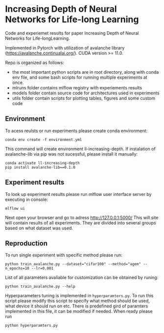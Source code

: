 # Increasing Depth of Neural Networks for Life-long Learning

Code and experiemet results for paper Increasing Depth of Neural Networks for Life-longLearning.

Implemented in Pytorch with utilization of avalanche library (https://avalanche.continualai.org/). CUDA version >= 11.0.

Repo is organized as follows:
* the most important python scripts are in root directory, along with conda env file, and some bash scripts for running multiple experiments at once.
* mlruns folder contains mlflow registry with experiements results
* models folder contain source code for architectures used in experiments
* utils folder contain scripts for plotting tables, figures and some custom code


## Environment

To acess reulsts or run experiments please create conda environment:

```
conda env create -f environment.yml
```

This command will create environment ll-increasing-depth. 
If instalation of avalanche-lib via pip was not sucessful, please install it manually:

```
conda activate ll-increasing-depth
pip install avalanche-lib==0.1.0
```

## Experiment results

To look up experiment results please run mlflow user interface server by executing in console:

```
mlflow ui
```

Next open your browser and go to adress http://127.0.0.1:5000/ 
This will site will contain results of all experiments. They are divided into several groups based on what dataset was used.


## Reproduction

To run single experiment with specific method please run:

```
python train_avalanche.py --dataset="cifar100" --method="agem" --n_epochs=10 --lr=0.001
```

List of all parameters avaliable for customization can be obtained by runing:

```
python train_avalanche.py --help
```

Hyperparameters tuning is implemented in `hyperparamters.py`. To run this script please modify this script to specify what method should be used, what device it should run on etc. There is predefined gird of paramters implemented in this file, it can be modified if needed. When ready please run

```
python hyperparamters.py
```
